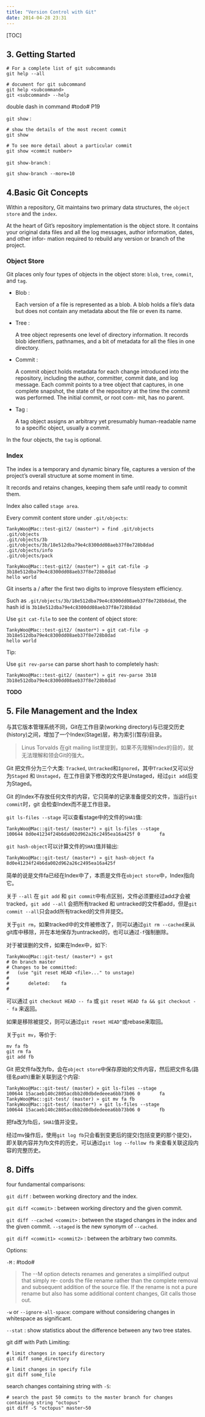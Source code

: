 ```yaml
---
title: "Version Control with Git"
date: 2014-04-28 23:31
---
```


[TOC]

## 3. Getting Started ##

	# For a complete list of git subcommands
	git help --all

	# document for git subcommand
	git help <subcommand>
	git <subcommand> --help

double dash in command #todo# P19

`git show` : 

	# show the details of the most recent commit
	git show

	# To see more detail about a particular commit
	git show <commit number>

`git show-branch` :

	git show-branch --more=10

## 4.Basic Git Concepts ##

Within a repository, Git maintains two primary data structures, the `object store` and the `index`.

At the heart of Git’s repository implementation is the object store. It contains your original data files and all the log messages, author information, dates, and other infor- mation required to rebuild any version or branch of the project.

### Object Store ##

Git places only four types of objects in the object store: `blob`, `tree`, `commit`, and `tag`.

* Blob : 

    Each version of a file is represented as a blob. A blob holds a file’s data but does not contain any metadata about the file or even its name.

* Tree :

    A tree object represents one level of directory information. It records blob identifiers, pathnames, and a bit of metadata for all the files in one directory.

* Commit :

    A commit object holds metadata for each change introduced into the repository, including the author, committer, commit date, and log message. Each commit points to a tree object that captures, in one complete snapshot, the state of the repository at the time the commit was performed. The initial commit, or root com- mit, has no parent.

* Tag :

    A tag object assigns an arbitrary yet presumably human-readable name to a specific object, usually a commit.

In the four objects, the `tag` is optional.

### Index ###

The index is a temporary and dynamic binary file, captures a version of the project’s overall structure at some moment in time.

It records and retains changes, keeping them safe until ready to commit them.

Index also called `stage area`.

Every commit content store under `.git/objects`:

	TankyWoo@Mac::test-git2/ (master*) » find .git/objects
	.git/objects
	.git/objects/3b
	.git/objects/3b/18e512dba79e4c8300dd08aeb37f8e728b8dad
	.git/objects/info
	.git/objects/pack

	TankyWoo@Mac::test-git2/ (master*) » git cat-file -p 3b18e512dba79e4c8300dd08aeb37f8e728b8dad
	hello world

Git inserts a / after the first two digits to improve filesystem efficiency.

Such as `.git/objects/3b/18e512dba79e4c8300dd08aeb37f8e728b8dad`, the hash id is `3b18e512dba79e4c8300dd08aeb37f8e728b8dad`

Use `git cat-file` to see the content of object store:

	TankyWoo@Mac::test-git2/ (master*) » git cat-file -p 3b18e512dba79e4c8300dd08aeb37f8e728b8dad
	hello world

Tip:

Use `git rev-parse` can parse short hash to completely hash:

	TankyWoo@Mac::test-git2/ (master*) » git rev-parse 3b18
	3b18e512dba79e4c8300dd08aeb37f8e728b8dad

**TODO**

## 5. File Management and the Index ##

与其它版本管理系统不同，Git在工作目录(working directory)与已提交历史(history)之间，增加了一个Index(Stage)层，称为索引(暂存)目录。

> Linus Torvalds 在git mailing list里提到，如果不先理解Index的目的，就无法理解和领会Git的强大。

Git 把文件分为三个大类: `Tracked`, `Untracked`和`Ignored`，其中`Tracked`又可以分为`Staged` 和 `Unstaged`，在工作目录下修改的文件是Unstaged，经过`git add`后变为Staged。

Git 的Index不存放任何文件的内容，它只简单的记录准备提交的文件，当运行`git commit`时，git 会检查Index而不是工作目录。

`git ls-files --stage` 可以查看stage中的文件的`SHA1`值:

	TankyWoo@Mac::git-test/ (master*) » git ls-files --stage
	100644 8d0e41234f24b6da002d962a26c2495ea16a425f 0       fa

`git hash-object`可以计算文件的`SHA1`值并输出:

	TankyWoo@Mac::git-test/ (master*) » git hash-object fa
	8d0e41234f24b6da002d962a26c2495ea16a425f

简单的说是文件fa已经在Index中了，本质是文件在`object store`中，Index指向它。

关于 `--all` 在 `git add` 和 `git commit`中有点区别，文件必须要经过add才会被tracked，`git add --all` 会把所有tracked 和 untracked的文件都add，但是`git commit --all`只会add所有tracked的文件并提交。

关于`git rm`，如果tracked中的文件被修改了，则可以通过`git rm --cached`来从git库中移除，并在本地保存为untracked的，也可以通过`-f`强制删除。

对于被误删的文件，如果在Index中，如下:

	TankyWoo@Mac::git-test/ (master*) » gst
	# On branch master
	# Changes to be committed:
	#   (use "git reset HEAD <file>..." to unstage)
	#
	#       deleted:    fa
	#

可以通过 `git checkout HEAD -- fa` 或 `git reset HEAD fa && git checkout -- fa` 来返回。

如果是移除被提交，则可以通过`git reset HEAD^`或rebase来取回。

关于`git mv`，等价于:

	mv fa fb
	git rm fa
	git add fb

Git 把文件fa改为fb，会在`object store`中保存原始的文件内容，然后把文件名(路径名path)重新关联到这个内容:

	TankyWoo@Mac::git-test/ (master) » git ls-files --stage
	100644 15acaeb140c2805acdbb2d0dbdedeeea6bb73b06 0       fa
	TankyWoo@Mac::git-test/ (master) » git mv fa fb
	TankyWoo@Mac::git-test/ (master*) » git ls-files --stage
	100644 15acaeb140c2805acdbb2d0dbdedeeea6bb73b06 0       fb

把fa改为fb后，`SHA1`值并没变。

经过mv操作后，使用`git log fb`只会看到变更后的提交(包括变更的那个提交)，即关联内容并为fb文件的历史，可以通过`git log --follow fb` 来查看关联这段内容的完整历史。


## 8. Diffs ##

four fundamental comparisons:

`git diff` : between working directory and the index.

`git diff <commit>` : between working directory and the given commit.

`git diff --cached <commit>` : between the staged changes in the index and the given commit. `--staged` is the new synonym of `--cached`.

`git diff <commit1> <commit2>` : between the arbitrary two commits.

Options:

`-M` : #todo#

> The --M option detects renames and generates a simplified output that simply re- cords the file rename rather than the complete removal and subsequent addition of the source file. If the rename is not a pure rename but also has some additional content changes, Git calls those out.

`-w` or `--ignore-all-space`: compare without considering changes in whitespace as significant.

`--stat` : show statistics about the difference between any two tree states.

git diff with Path Limiting:

	# limit changes in specify directory
	git diff some_directory

	# limit changes in specify file
	git diff some_file

search changes containing string with `-S`:

	# search the past 50 commits to the master branch for changes containing string "octopus"
	git diff -S "octopus" master~50

